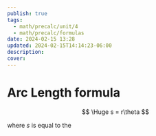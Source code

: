 ```yaml
---
publish: true
tags:
  - math/precalc/unit/4
  - math/precalc/formulas
date: 2024-02-15 13:28
updated: 2024-02-15T14:14:23-06:00
description: 
cover: 
---
```


# Arc Length formula

$$
\Huge
s = r\theta
$$

where $s$ is equal to the 